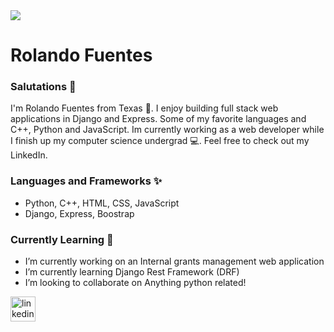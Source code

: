 <image src="https://pbs.twimg.com/profile_banners/2354273094/1622739996/1080x360">

# Rolando Fuentes 
### Salutations 👋
I'm Rolando Fuentes from Texas 🤠. I enjoy building full stack web applications in Django and Express. Some of my favorite languages and C++, Python and JavaScript. 
Im currently working as a web developer while I finish up my computer science undergrad 💻. Feel free to check out my LinkedIn.

### Languages and Frameworks ✨
- Python, C++, HTML, CSS, JavaScript
- Django, Express, Boostrap

### Currently Learning 📖
- I’m currently working on an Internal grants management web application 
- I’m currently learning Django Rest Framework (DRF) 
- I’m looking to collaborate on Anything python related! 

[<img src='https://cdn.jsdelivr.net/npm/simple-icons@3.0.1/icons/linkedin.svg' alt='linkedin' height='40'>](https://www.linkedin.com/in/https://www.linkedin.com/in/rolando-fuentes//)
